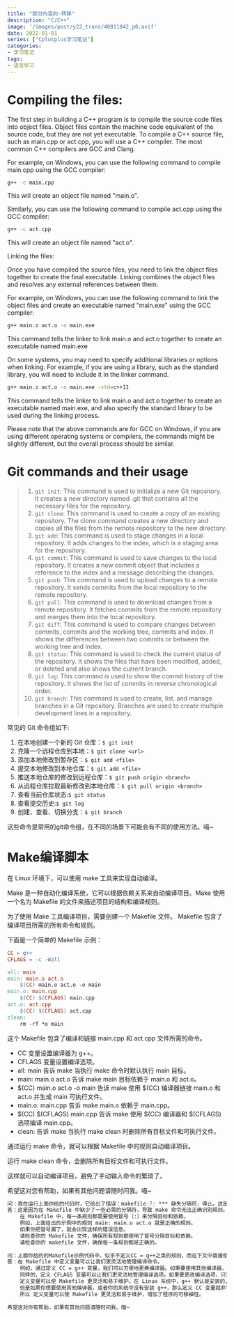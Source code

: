 ```yaml
---
title: "部分内容的-转移"
description: "C/C++"
image: '/images/post/y22_trans/40011042_p0.avif'
date: 2022-01-01
series: ["Cplusplus学习笔记"]
categories:
- 学习笔记
tags:
- 语言学习
---
```


# Compiling the files:

The first step in building a C++ program is to compile the source code files into object files. Object files contain the machine code equivalent of the source code, but they are not yet executable. To compile a C++ source file, such as main.cpp or act.cpp, you will use a C++ compiler. The most common C++ compilers are GCC and Clang.

For example, on Windows, you can use the following command to compile main.cpp using the GCC compiler:

```bash
g++ -c main.cpp
```

This will create an object file named "main.o".

Similarly, you can use the following command to compile act.cpp using the GCC compiler:

```bash
g++ -c act.cpp
```

This will create an object file named "act.o".

Linking the files:

Once you have compiled the source files, you need to link the object files together to create the final executable. Linking combines the object files and resolves any external references between them.

For example, on Windows, you can use the following command to link the object files and create an executable named "main.exe" using the GCC compiler:

```bash
g++ main.o act.o -o main.exe
```

This command tells the linker to link main.o and act.o together to create an executable named main.exe

On some systems, you may need to specify additional libraries or options when linking. For example, if you are using a library, such as the standard library, you will need to include it in the linker command.

```bash
g++ main.o act.o -o main.exe -std=c++11
```

This command tells the linker to link main.o and act.o together to create an executable named main.exe, and also specify the standard library to be used during the linking process.

Please note that the above commands are for GCC on Windows, if you are using different operating systems or compilers, the commands might be slightly different, but the overall process should be similar.



# Git commands and their usage

> 1. `git init`: This command is used to initialize a new Git repository. It creates a new directory named .git that contains all the necessary files for the repository.
> 2. `git clone`: This command is used to create a copy of an existing repository. The clone command creates a new directory and copies all the files from the remote repository to the new directory.
> 3. `git add`: This command is used to stage changes in a local repository. It adds changes to the index, which is a staging area for the repository.
> 4. `git commit`: This command is used to save changes to the local repository. It creates a new commit object that includes a reference to the index and a message describing the changes.
> 5. `git push`: This command is used to upload changes to a remote repository. It sends commits from the local repository to the remote repository.
> 6. `git pull`: This command is used to download changes from a remote repository. It fetches commits from the remote repository and merges them into the local repository.
> 7. `git diff`: This command is used to compare changes between commits, commits and the working tree, commits and index. It shows the differences between two commits or between the working tree and index.
> 8. `git status`: This command is used to check the current status of the repository. It shows the files that have been modified, added, or deleted and also shows the current branch.
> 9. `git log`: This command is used to show the commit history of the repository. It shows the list of commits in reverse chronological order.
> 10. `git branch`: This command is used to create, list, and manage branches in a Git repository. Branches are used to create multiple development lines in a repository.

常见的 Git 命令组如下:

1. 在本地创建一个新的 Git 仓库：`$ git init`
2. 克隆一个远程仓库到本地：`$ git clone <url>`
3. 添加本地修改到暂存区：`$ git add <file>`
4. 提交本地修改到本地仓库：`$ git add <file>`
5. 推送本地仓库的修改到远程仓库：`$ git push origin <branch>`
6. 从远程仓库拉取最新修改到本地仓库：`$ git pull origin <branch>`
7. 查看当前仓库状态:`$ git status`
8. 查看提交历史:`$ git log`
9. 创建、查看、切换分支：`$ git branch`

这些命令是常用的git命令组，在不同的场景下可能会有不同的使用方法。喵~

# Make编译脚本

在 Linux 环境下，可以使用 make 工具来实现自动编译。

Make 是一种自动化编译系统，它可以根据依赖关系来自动编译项目。Make 使用一个名为 Makefile 的文件来描述项目的结构和编译规则。

为了使用 Make 工具编译项目，需要创建一个 Makefile 文件。 Makefile 包含了编译项目所需的所有命令和规则。

下面是一个简单的 Makefile 示例：

```makefile
CC = g++
CFLAGS = -c -Wall

all: main
main: main.o act.o
    $(CC) main.o act.o -o main
main.o: main.cpp
    $(CC) $(CFLAGS) main.cpp
act.o: act.cpp
    $(CC) $(CFLAGS) act.cpp
clean:
    rm -rf *o main
```

这个 Makefile 包含了编译和链接 main.cpp 和 act.cpp 文件所需的命令。

- CC 变量设置编译器为 g++。
- CFLAGS 变量设置编译选项。
- all: main 告诉 make 当执行 make 命令时默认执行 main 目标。
- main: main.o act.o 告诉 make main 目标依赖于 main.o 和 act.o。
- $(CC) main.o act.o -o main 告诉 make 使用 $(CC) 编译器链接 main.o 和 act.o 并生成 main 可执行文件。
- main.o: main.cpp 告诉 make main.o 依赖于 main.cpp。
- $(CC) $(CFLAGS) main.cpp 告诉 make 使用 $(CC) 编译器和 $(CFLAGS) 选项编译 main.cpp。
- clean: 告诉 make 当执行 make clean 时删除所有目标文件和可执行文件。

通过运行 make 命令，就可以根据 Makefile 中的规则自动编译项目。

运行 make clean 命令，会删除所有目标文件和可执行文件。

这样就可以自动编译项目，避免了手动输入命令的繁琐了。

希望这对您有帮助，如果有其他问题请随时问我。喵~

```markdown
问：我在运行上面你给的代码时，它给出了错误：makefile:7: *** 缺失分隔符，停止。这是怎么回事呢
答：这是因为在 Makefile 中缺少了一些必需的分隔符，导致 make 命令无法正确识别规则。
	在 Makefile 中，每一条规则都需要使用冒号（:）来分隔目标和依赖。
	例如，上面给出的示例中的规则 main: main.o act.o 就是正确的规则。
	如果你把冒号漏了，就会出现这样的错误信息。
	请检查你的 Makefile 文件，确保所有规则都使用了冒号分隔目标和依赖。
	请检查你的 makefile 文件，确保每一条规则都是正确的。
	
问：上面你给的的Makefile示例代码中，似乎不定义CC = g++之类的规则，而在下文中直接使用g++也不会影响make结果，那么添加这一步有什么特别含义吗？
答：在 Makefile 中定义变量可以让我们更灵活地管理编译命令。
	例如，通过定义 CC = g++ 变量，我们可以方便地更换编译器。如果要使用其他编译器，只需要更改 CC 变量的值即可。
	同样的，定义 CFLAGS 变量可以让我们更灵活地管理编译选项。如果要更改编译选项，只需要更改 CFLAGS 变量的值即可。
	定义变量可以使 Makefile 更灵活和易于维护。在 Linux 系统中，g++ 默认是安装的，所以我们可以直接使用 g++ 作为编译器。
	但是如果你想要使用其他编译器，或者你的系统中没有安装 g++，那么定义 CC 变量就非常有用了。
	所以 定义变量可以使 Makefile 更灵活和易于维护，增加了程序的可移植性。
	
希望这对你有帮助，如果有其他问题请随时问我。喵~
```



